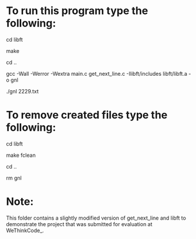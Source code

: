 # To run this program type the following:
cd libft

make

cd ..

gcc -Wall -Werror -Wextra main.c get_next_line.c -Ilibft/includes libft/libft.a -o gnl

./gnl 2229.txt

# To remove created files type the following:
cd libft

make fclean

cd ..

rm gnl

# Note:
This folder contains a slightly modified version of get_next_line and libft
to demonstrate the project that was submitted for evaluation at WeThinkCode_.
